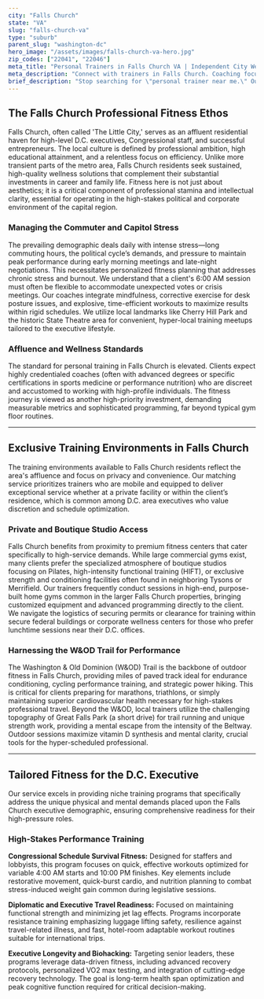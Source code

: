 ```yaml
---
city: "Falls Church"
state: "VA"
slug: "falls-church-va"
type: "suburb"
parent_slug: "washington-dc"
hero_image: "/assets/images/falls-church-va-hero.jpg"
zip_codes: ["22041", "22046"]
meta_title: "Personal Trainers in Falls Church VA | Independent City Wellness"
meta_description: "Connect with trainers in Falls Church. Coaching focused on community fitness, convenient workouts, and local park district amenities."
brief_description: "Stop searching for \"personal trainer near me.\" Our expert coaches specialize in fitting high-performance fitness into the demanding schedule of Falls Church and D.C. professionals. Whether you need stress-reduction after a long session on the Hill or peak physical readiness for executive travel, we match you with a certified coach specializing in executive fitness, functional strength, and personalized nutrition. Achieve superior results without sacrificing your limited free time. Start your tailored fitness journey today."
---
```

## The Falls Church Professional Fitness Ethos

Falls Church, often called 'The Little City,' serves as an affluent residential haven for high-level D.C. executives, Congressional staff, and successful entrepreneurs. The local culture is defined by professional ambition, high educational attainment, and a relentless focus on efficiency. Unlike more transient parts of the metro area, Falls Church residents seek sustained, high-quality wellness solutions that complement their substantial investments in career and family life. Fitness here is not just about aesthetics; it is a critical component of professional stamina and intellectual clarity, essential for operating in the high-stakes political and corporate environment of the capital region.

### Managing the Commuter and Capitol Stress

The prevailing demographic deals daily with intense stress—long commuting hours, the political cycle’s demands, and pressure to maintain peak performance during early morning meetings and late-night negotiations. This necessitates personalized fitness planning that addresses chronic stress and burnout. We understand that a client's 6:00 AM session must often be flexible to accommodate unexpected votes or crisis meetings. Our coaches integrate mindfulness, corrective exercise for desk posture issues, and explosive, time-efficient workouts to maximize results within rigid schedules. We utilize local landmarks like Cherry Hill Park and the historic State Theatre area for convenient, hyper-local training meetups tailored to the executive lifestyle.

### Affluence and Wellness Standards

The standard for personal training in Falls Church is elevated. Clients expect highly credentialed coaches (often with advanced degrees or specific certifications in sports medicine or performance nutrition) who are discreet and accustomed to working with high-profile individuals. The fitness journey is viewed as another high-priority investment, demanding measurable metrics and sophisticated programming, far beyond typical gym floor routines.

---

## Exclusive Training Environments in Falls Church

The training environments available to Falls Church residents reflect the area's affluence and focus on privacy and convenience. Our matching service prioritizes trainers who are mobile and equipped to deliver exceptional service whether at a private facility or within the client’s residence, which is common among D.C. area executives who value discretion and schedule optimization.

### Private and Boutique Studio Access

Falls Church benefits from proximity to premium fitness centers that cater specifically to high-service demands. While large commercial gyms exist, many clients prefer the specialized atmosphere of boutique studios focusing on Pilates, high-intensity functional training (HIFT), or exclusive strength and conditioning facilities often found in neighboring Tysons or Merrifield. Our trainers frequently conduct sessions in high-end, purpose-built home gyms common in the larger Falls Church properties, bringing customized equipment and advanced programming directly to the client. We navigate the logistics of securing permits or clearance for training within secure federal buildings or corporate wellness centers for those who prefer lunchtime sessions near their D.C. offices.

### Harnessing the W&OD Trail for Performance

The Washington & Old Dominion (W&OD) Trail is the backbone of outdoor fitness in Falls Church, providing miles of paved track ideal for endurance conditioning, cycling performance training, and strategic power hiking. This is critical for clients preparing for marathons, triathlons, or simply maintaining superior cardiovascular health necessary for high-stakes professional travel. Beyond the W&OD, local trainers utilize the challenging topography of Great Falls Park (a short drive) for trail running and unique strength work, providing a mental escape from the intensity of the Beltway. Outdoor sessions maximize vitamin D synthesis and mental clarity, crucial tools for the hyper-scheduled professional.

---

## Tailored Fitness for the D.C. Executive

Our service excels in providing niche training programs that specifically address the unique physical and mental demands placed upon the Falls Church executive demographic, ensuring comprehensive readiness for their high-pressure roles.

### High-Stakes Performance Training

**Congressional Schedule Survival Fitness:** Designed for staffers and lobbyists, this program focuses on quick, effective workouts optimized for variable 4:00 AM starts and 10:00 PM finishes. Key elements include restorative movement, quick-burst cardio, and nutrition planning to combat stress-induced weight gain common during legislative sessions.

**Diplomatic and Executive Travel Readiness:** Focused on maintaining functional strength and minimizing jet lag effects. Programs incorporate resistance training emphasizing luggage lifting safety, resilience against travel-related illness, and fast, hotel-room adaptable workout routines suitable for international trips.

**Executive Longevity and Biohacking:** Targeting senior leaders, these programs leverage data-driven fitness, including advanced recovery protocols, personalized VO2 max testing, and integration of cutting-edge recovery technology. The goal is long-term health span optimization and peak cognitive function required for critical decision-making.